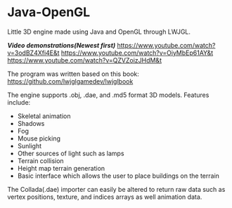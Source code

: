 # Java-OpenGL
Little 3D engine made using Java and OpenGL through LWJGL.

***Video demonstrations(Newest first)***
https://www.youtube.com/watch?v=3odBZ4Xfi4E&t
https://www.youtube.com/watch?v=OiyMbEp61AY&t
https://www.youtube.com/watch?v=QZVZoizJHdM&t

The program was written based on this book: https://github.com/lwjglgamedev/lwjglbook

The engine supports .obj, .dae, and .md5 format 3D models. Features include:
- Skeletal animation
- Shadows
- Fog
- Mouse picking
- Sunlight
- Other sources of light such as lamps
- Terrain collision
- Height map terrain generation
- Basic interface which allows the user to place buildings on the terrain

The Collada(.dae) importer can easily be altered to return raw data such as
vertex positions, texture, and indices arrays as well animation data.
